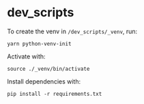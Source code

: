 # dev_scripts

To create the venv in `/dev_scripts/_venv`, run:
```
yarn python-venv-init
```

Activate with:
```
source ./_venv/bin/activate
```

Install dependencies with:
```
pip install -r requirements.txt
```

